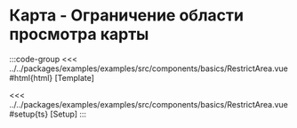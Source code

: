 # Карта - Ограничение области просмотра карты

<script lang="ts" setup>
import MapComponent from 'examples/src/components/basics/RestrictArea.vue';
</script>

<map-component/>

:::code-group
<<< ../../packages/examples/examples/src/components/basics/RestrictArea.vue#html{html} [Template]

<<< ../../packages/examples/examples/src/components/basics/RestrictArea.vue#setup{ts} [Setup]
:::
